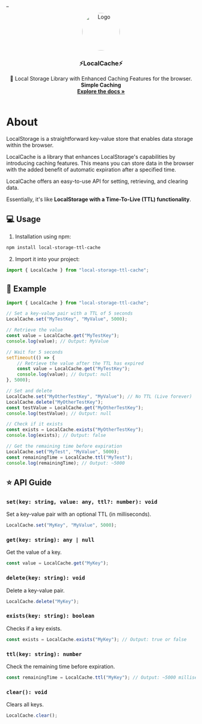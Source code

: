 \_<br />

<div align="center">
  <a >
    <img src="https://github.com/Samuel-Hinchliffe/LocalCache/git/logo.jpg" alt="Logo" width="100" height="100" style="border-radius: 100%">
  </a>

  <h3 align="center">⚡LocalCache⚡</h3>

  <p align="center">
    🤖 Local Storage Library with Enhanced Caching Features for the browser. 
    <br><b>Simple Caching</b>
    <br />
    <a href="https://github.com//Samuel-Hinchliffe/LocalCache"><strong>Explore the docs »</strong></a>
    <br />
    <br />
  </p>
</div>

# About

LocalStorage is a straightforward key-value store that enables data storage within the browser.

LocalCache is a library that enhances LocalStorage's capabilities by introducing caching features. This means you can store data in the browser with the added benefit of automatic expiration after a specified time.

LocalCache offers an easy-to-use API for setting, retrieving, and clearing data.

Essentially, it's like **LocalStorage with a Time-To-Live (TTL) functionality**.

## 💻 Usage

1. Installation using npm:

```bash
npm install local-storage-ttl-cache
```

2. Import it into your project:

```javascript
import { LocalCache } from "local-storage-ttl-cache";
```

## 🤖 Example

```javascript
import { LocalCache } from "local-storage-ttl-cache";

// Set a key-value pair with a TTL of 5 seconds
LocalCache.set("MyTestKey", "MyValue", 5000);

// Retrieve the value
const value = LocalCache.get("MyTestKey");
console.log(value); // Output: MyValue

// Wait for 5 seconds
setTimeout(() => {
	// Retrieve the value after the TTL has expired
	const value = LocalCache.get("MyTestKey");
	console.log(value); // Output: null
}, 5000);

// Set and delete
LocalCache.set("MyOtherTestKey", "MyValue"); // No TTL (Live forever)
LocalCache.delete("MyOtherTestKey");
const testValue = LocalCache.get("MyOtherTestKey");
console.log(testValue); // Output: null

// Check if it exists
const exists = LocalCache.exists("MyOtherTestKey");
console.log(exists); // Output: false

// Get the remaining time before expiration
LocalCache.set("MyTest", "MyValue", 5000);
const remainingTime = LocalCache.ttl("MyTest");
console.log(remainingTime); // Output: ~5000
```

## ⭐ API Guide

### `set(key: string, value: any, ttl?: number): void`

Set a key-value pair with an optional TTL (in milliseconds).

```javascript
LocalCache.set("MyKey", "MyValue", 5000);
```

### `get(key: string): any | null`

Get the value of a key.

```javascript
const value = LocalCache.get("MyKey");
```

### `delete(key: string): void`

Delete a key-value pair.

```javascript
LocalCache.delete("MyKey");
```

### `exists(key: string): boolean`

Checks if a key exists.

```javascript
const exists = LocalCache.exists("MyKey"); // Output: true or false
```

### `ttl(key: string): number`

Check the remaining time before expiration.

```javascript
const remainingTime = LocalCache.ttl("MyKey"); // Output: ~5000 milliseconds or -1 if the key does not exist
```

### `clear(): void`

Clears all keys.

```javascript
LocalCache.clear();
```
